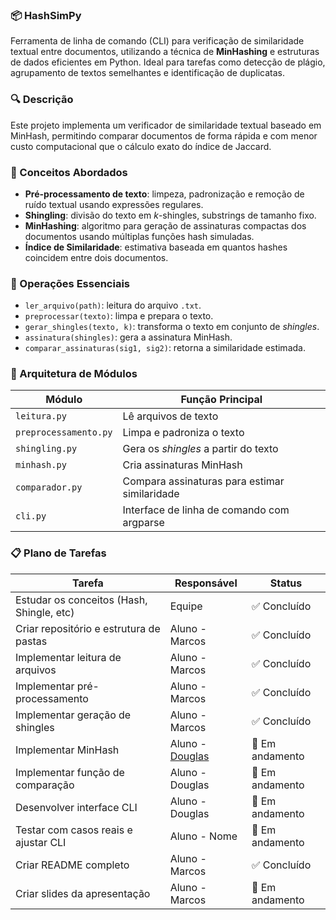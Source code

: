 ### 📦 HashSimPy  
Ferramenta de linha de comando (CLI) para verificação de similaridade textual entre documentos, utilizando a técnica de **MinHashing** e estruturas de dados eficientes em Python. Ideal para tarefas como detecção de plágio, agrupamento de textos semelhantes e identificação de duplicatas.

### 🔍 Descrição  
Este projeto implementa um verificador de similaridade textual baseado em MinHash, permitindo comparar documentos de forma rápida e com menor custo computacional que o cálculo exato do índice de Jaccard.

### 🧠 Conceitos Abordados  

- **Pré-processamento de texto**: limpeza, padronização e remoção de ruído textual usando expressões regulares.
- **Shingling**: divisão do texto em *k*-shingles, substrings de tamanho fixo.
- **MinHashing**: algoritmo para geração de assinaturas compactas dos documentos usando múltiplas funções hash simuladas.
- **Índice de Similaridade**: estimativa baseada em quantos hashes coincidem entre dois documentos.

### 🔧 Operações Essenciais

- `ler_arquivo(path)`: leitura do arquivo `.txt`.
- `preprocessar(texto)`: limpa e prepara o texto.
- `gerar_shingles(texto, k)`: transforma o texto em conjunto de *shingles*.
- `assinatura(shingles)`: gera a assinatura MinHash.
- `comparar_assinaturas(sig1, sig2)`: retorna a similaridade estimada.

### 🧱 Arquitetura de Módulos

| Módulo           | Função Principal                                  |
|------------------|---------------------------------------------------|
| `leitura.py`     | Lê arquivos de texto                              |
| `preprocessamento.py` | Limpa e padroniza o texto                     |
| `shingling.py`   | Gera os *shingles* a partir do texto              |
| `minhash.py`     | Cria assinaturas MinHash                          |
| `comparador.py`  | Compara assinaturas para estimar similaridade     |
| `cli.py`         | Interface de linha de comando com argparse        |

### 📋 Plano de Tarefas

| Tarefa                                      | Responsável         | Status         |
|--------------------------------------------|----------------------|----------------|
| Estudar os conceitos (Hash, Shingle, etc)  | Equipe               | ✅ Concluído   |
| Criar repositório e estrutura de pastas    | Aluno - Marcos       | ✅ Concluído   |
| Implementar leitura de arquivos            | Aluno - Marcos        | ✅ Concluído   |
| Implementar pré-processamento              | Aluno - Marcos       | ✅ Concluído   |
| Implementar geração de shingles            | Aluno - Marcos       | ✅ Concluído   |
| Implementar MinHash                        | Aluno - [Douglas](https://github.com/douglasteyh)       | 🔄 Em andamento   |
| Implementar função de comparação           | Aluno - Douglas       | 🔄 Em andamento   |
| Desenvolver interface CLI                  | Aluno - Douglas       | 🔄 Em andamento   |
| Testar com casos reais e ajustar CLI       | Aluno - Nome       | 🔄 Em andamento |
| Criar README completo                      | Aluno - Marcos       | ✅ Concluído   |
| Criar slides da apresentação               | Aluno - Marcos       | 🔄 Em andamento |
